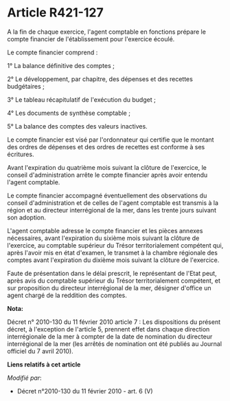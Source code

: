 # Article R421-127

A la fin de chaque exercice, l'agent comptable en fonctions prépare le compte financier de l'établissement pour l'exercice
écoulé. 

Le compte financier comprend : 

1° La balance définitive des comptes ; 

2° Le développement, par chapitre, des dépenses et des recettes budgétaires ; 

3° Le tableau récapitulatif de l'exécution du budget ; 

4° Les documents de synthèse comptable ; 

5° La balance des comptes des valeurs inactives. 

Le compte financier est visé par l'ordonnateur qui certifie que le montant des ordres de dépenses et des ordres de recettes
est conforme à ses écritures. 

Avant l'expiration du quatrième mois suivant la clôture de l'exercice, le conseil d'administration arrête le compte financier
après avoir entendu l'agent comptable. 

Le compte financier accompagné éventuellement des observations du conseil d'administration et de celles de l'agent comptable
est transmis à la région et au    directeur interrégional de la mer, dans les trente jours suivant son adoption.

L'agent comptable adresse le compte financier et les pièces annexes nécessaires, avant l'expiration du sixième mois suivant
la clôture de l'exercice, au comptable supérieur du Trésor territorialement compétent qui, après l'avoir mis en état
d'examen, le transmet à la chambre régionale des comptes avant l'expiration du dixième mois suivant la clôture de
l'exercice. 

Faute de présentation dans le délai prescrit, le représentant de l'Etat peut, après avis du comptable supérieur du Trésor
territorialement compétent, et sur proposition du    directeur interrégional de la mer, désigner d'office un agent chargé de
la reddition des comptes.

**Nota:**

Décret n° 2010-130 du 11 février 2010 article 7 : Les dispositions du présent décret, à l'exception de l'article 5, prennent
effet dans chaque direction interrégionale de la mer à compter de la date de nomination du directeur interrégional de la mer
(les arrêtés de nomination ont été publiés au Journal officiel du 7 avril 2010).

**Liens relatifs à cet article**

_Modifié par_:

  - Décret n°2010-130 du 11 février 2010 - art. 6 (V)
